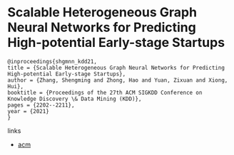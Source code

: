 # Scalable Heterogeneous Graph Neural Networks for Predicting High-potential Early-stage Startups

```
@inproceedings{shgmnn_kdd21,
title = {Scalable Heterogeneous Graph Neural Networks for Predicting High-potential Early-stage Startups},
author = {Zhang, Shengming and Zhong, Hao and Yuan, Zixuan and Xiong, Hui},
booktitle = {Proceedings of the 27th ACM SIGKDD Conference on Knowledge Discovery \& Data Mining (KDD)},
pages = {2202--2211},
year = {2021}
}
```

links
- [acm](https://dl.acm.org/doi/10.1145/3447548.3467383)
